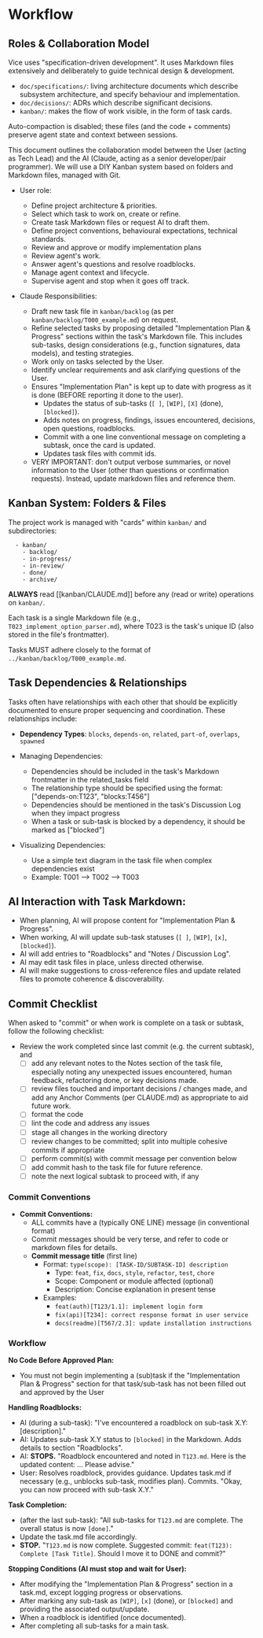 # Workflow 
<!-- AIDEV-NOTE: Read this file FIRST before any kanban/ operations - contains task ID assignment rules and workflow --> 

## Roles & Collaboration Model

Vice uses "specification-driven development". It uses Markdown files extensively and deliberately to guide technical design & development.
  - `doc/specifications/`: living architecture documents which describe subsystem architecture, and specify behaviour and implementation.
  - `doc/decisions/`: ADRs which describe significant decisions.
  - `kanban/`: makes the flow of work visible, in the form of task cards.

Auto-compaction is disabled; these files (and the code + comments) preserve agent state and context between sessions.

This document outlines the collaboration model between the User (acting as Tech Lead) and the AI (Claude, acting as a senior developer/pair programmer). We will use a DIY Kanban system based on folders and Markdown files, managed with Git.

- User role:
  - Define project architecture & priorities.
  - Select which task to work on, create or refine.
  - Create task Markdown files or request AI to draft them.
  - Define project conventions, behavioural expectations, technical standards.
  - Review and approve or modify implementation plans 
  - Review agent's work.
  - Answer agent's questions and resolve roadblocks.
  - Manage agent context and lifecycle.
  - Supervise agent and stop when it goes off track.

- Claude Responsibilities:
  - Draft new task file in `kanban/backlog` (as per `kanban/backlog/T000_example.md`) on request.
  - Refine selected tasks by proposing detailed "Implementation Plan & Progress" sections within the task's Markdown file. This includes sub-tasks, design considerations (e.g., function signatures, data models), and testing strategies.
  - Work only on tasks selected by the User.
  - Identify unclear requirements and ask clarifying questions of the User.
  - Ensures "Implementation Plan" is kept up to date with progress as it is done (BEFORE reporting it done to the user).
    - Updates the status of sub-tasks (`[ ]`, `[WIP]`, `[X]` (done), `[blocked]`).
    - Adds notes on progress, findings, issues encountered, decisions, open questions, roadblocks.
    - Commit with a one line conventional message on completing a subtask, once the card is updated.
    - Updates task files with commit ids.
  - VERY IMPORTANT: don't output verbose summaries, or novel information to the User (other than questions or confirmation requests). Instead, update markdown files and reference them.

## Kanban System: Folders & Files

The project work is managed with "cards" within `kanban/` and subdirectories: 

```
  - kanban/
    - backlog/
    - in-progress/
    - in-review/
    - done/
    - archive/
```

**ALWAYS** read [[kanban/CLAUDE.md]] before any (read or write) operations on `kanban/`.

Each task is a single Markdown file (e.g., `T023_implement_option_parser.md`), where T023 is the task's unique ID (also stored in the file's frontmatter).

Tasks MUST adhere closely to the format of `../kanban/backlog/T000_example.md`.

## Task Dependencies & Relationships

Tasks often have relationships with each other that should be explicitly documented to ensure proper sequencing and coordination. These relationships include:

- **Dependency Types**: `blocks`, `depends-on`, `related`, `part-of`, `overlaps`, `spawned`

- Managing Dependencies:
  - Dependencies should be included in the task's Markdown frontmatter in the related_tasks field
  - The relationship type should be specified using the format: ["depends-on:T123", "blocks:T456"]
  - Dependencies should be mentioned in the task's Discussion Log when they impact progress
  - When a task or sub-task is blocked by a dependency, it should be marked as ["blocked"]

- Visualizing Dependencies:
  - Use a simple text diagram in the task file when complex dependencies exist
  - Example: T001 --> T002 --> T003

## AI Interaction with Task Markdown:

- When planning, AI will propose content for "Implementation Plan & Progress".
- When working, AI will update sub-task statuses (`[ ]`, `[WIP]`, `[x]`, `[blocked]`).
- AI will add entries to "Roadblocks" and "Notes / Discussion Log".
- AI may edit task files in place, unless directed otherwise.
- AI will make suggestions to cross-reference files and update related files to promote coherence & discoverability.

## Commit Checklist

When asked to "commit" or when work is complete on a task or subtask, follow the following checklist:
- Review the work completed since last commit (e.g. the current subtask), and
  - [ ] add any relevant notes to the Notes section of the task file, especially noting any unexpected issues encountered, human feedback, refactoring done, or key decisions made.
  - [ ] review files touched and important decisions / changes made, and add any Anchor Comments (per CLAUDE.md) as appropriate to aid future work.
  - [ ] format the code
  - [ ] lint the code and address any issues
  - [ ] stage all changes in the working directory
  - [ ] review changes to be committed; split into multiple cohesive commits if appropriate
  - [ ] perform commit(s) with commit message per convention below 
  - [ ] add commit hash to the task file for future reference.
  - [ ] note the next logical subtask to proceed with, if any

### Commit Conventions

- **Commit Conventions:**
  - ALL commits have a (typically ONE LINE) message (in conventional format) 
  - Commit messages should be very terse, and refer to code or markdown files for details.
  - **Commit message title** (first line)
    - Format: `type(scope): [TASK-ID/SUBTASK-ID] description`
      - Type: `feat`, `fix`, `docs`, `style`, `refactor`, `test`, `chore`
      - Scope: Component or module affected (optional)
      - Description: Concise explanation in present tense
    - Examples:
      - `feat(auth)[T123/1.1]: implement login form`
      - `fix(api)[T234]: correct response format in user service`
      - `docs(readme)[T567/2.3]: update installation instructions`

### Workflow

**No Code Before Approved Plan:**
- You must not begin implementing a (sub)task if the "Implementation Plan &
  Progress" section for that task/sub-task has not been filled out and
  approved by the User

**Handling Roadblocks:**
- AI (during a sub-task): "I've encountered a roadblock on sub-task X.Y: [description]."
- AI: Updates sub-task X.Y status to `[blocked]` in the Markdown. Adds details to section "Roadblocks".
- AI: **STOPS.** "Roadblock encountered and noted in `T123.md`. Here is the updated content: ... Please advise."
- User: Resolves roadblock, provides guidance. Updates task.md if necessary (e.g., unblocks sub-task, modifies plan). Commits. "Okay, you can now proceed with sub-task X.Y."

**Task Completion:**
- (after the last sub-task): "All sub-tasks for `T123.md` are complete. The overall status is now `[done]`."
- Update the task.md file accordingly.
- **STOP.** "`T123.md` is now complete. Suggested commit: `feat(T123): Complete [Task Title]`. Should I move it to DONE and commit?"

**Stopping Conditions (AI must stop and wait for User):**
- After modifying the "Implementation Plan & Progress" section in a task.md, except logging progress or observations.
- After marking any sub-task as `[WIP]`, `[x]` (done), or `[blocked]` and providing the associated output/update.
- When a roadblock is identified (once documented).
- After completing all sub-tasks for a main task.